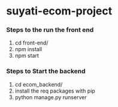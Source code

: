 # suyati-ecom-project


### Steps to the run the front end 
1. cd front-end/
2. npm install 
3. npm start 

### Steps to Start the backend
1. cd ecom_backend/
2. install the req packages with pip
3. python manage.py runserver
